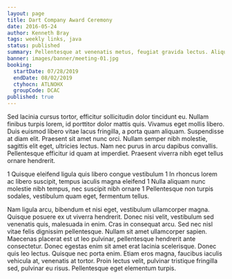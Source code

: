 ```yaml
---
layout: page
title: Dart Company Award Ceremony
date: 2016-05-24
author: Kenneth Bray
tags: weekly links, java
status: published
summary: Pellentesque at venenatis metus, feugiat gravida lectus. Aliquam eget libero.
banner: images/banner/meeting-01.jpg
booking:
  startDate: 07/28/2019
  endDate: 08/02/2019
  ctyhocn: ATLNOHX
  groupCode: DCAC
published: true
---
```

Sed lacinia cursus tortor, efficitur sollicitudin dolor tincidunt eu. Nullam finibus turpis lorem, id porttitor dolor mattis quis. Vivamus eget mollis libero. Duis euismod libero vitae lacus fringilla, a porta quam aliquam. Suspendisse at diam elit. Praesent sit amet nunc orci. Nullam semper nibh molestie, sagittis elit eget, ultricies lectus. Nam nec purus in arcu dapibus convallis. Pellentesque efficitur id quam at imperdiet. Praesent viverra nibh eget tellus ornare hendrerit.

1 Quisque eleifend ligula quis libero congue vestibulum
1 In rhoncus lorem ac libero suscipit, tempus iaculis magna eleifend
1 Nulla aliquam nunc molestie nibh tempus, nec suscipit nibh ornare
1 Pellentesque non turpis sodales, vestibulum quam eget, fermentum tellus.

Nam ligula arcu, bibendum et nisi eget, vestibulum ullamcorper magna. Quisque posuere ex ut viverra hendrerit. Donec nisi velit, vestibulum sed venenatis quis, malesuada in enim. Cras in consequat arcu. Sed nec nisl vitae felis dignissim pellentesque. Nullam sit amet ullamcorper sapien. Maecenas placerat est ut leo pulvinar, pellentesque hendrerit ante consectetur. Donec egestas enim sit amet erat lacinia scelerisque. Donec quis leo lectus. Quisque nec porta enim. Etiam eros magna, faucibus iaculis vehicula at, venenatis at tortor. Proin lectus velit, pulvinar tristique fringilla sed, pulvinar eu risus. Pellentesque eget elementum turpis.
